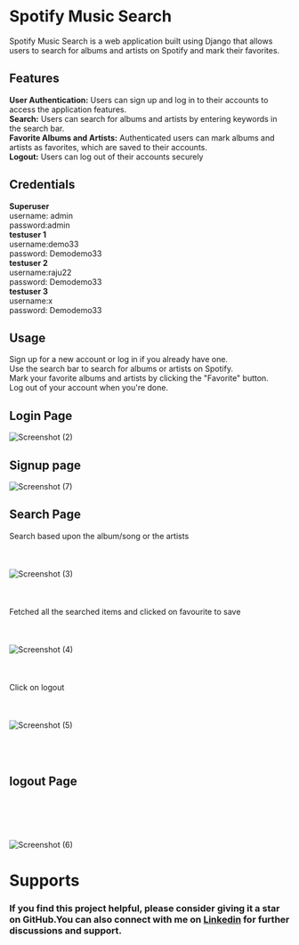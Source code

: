 # Spotify Music Search
Spotify Music Search is a web application built using Django that allows users to search for albums and artists on Spotify and mark their favorites.

## Features
<b>User Authentication:</b> Users can sign up and log in to their accounts to access the application features.<br>
<b>Search:</b> Users can search for albums and artists by entering keywords in the search bar.<br>
<b>Favorite Albums and Artists:</b> Authenticated users can mark albums and artists as favorites, which are saved to their accounts.<br>
<b>Logout:</b> Users can log out of their accounts securely<br>

## Credentials
<b>Superuser</b><br> username: admin <br>
password:admin<br>
<b>testuser 1 </b><br> username:demo33 <br>
password: Demodemo33 <br>
<b>testuser 2 </b><br> username:raju22 <br>
password: Demodemo33 <br>
<b>testuser 3 </b><br> username:x <br>
password: Demodemo33 <br>

## Usage
Sign up for a new account or log in if you already have one.<br>
Use the search bar to search for albums or artists on Spotify.<br>
Mark your favorite albums and artists by clicking the "Favorite" button.<br>
Log out of your account when you're done.<br>

## Login Page<br>
![Screenshot (2)](https://github.com/Danuragtiwari/Spotify/assets/86867000/5bb44239-4fb1-4fc9-9098-1e6adf82fc97)

## Signup page<br>

![Screenshot (7)](https://github.com/Danuragtiwari/Spotify/assets/86867000/5dca9ae3-0a1d-4ea8-86f0-6abf94a8bc7f)
## Search Page<br>

Search based upon the album/song or the artists <br><br><br><br>
![Screenshot (3)](https://github.com/Danuragtiwari/Spotify/assets/86867000/e2c7547d-3797-4ffc-9aee-ceeed1e0ea16)<br><br><br><br>
Fetched all the searched items and clicked on favourite to save <br><br><br><br>
![Screenshot (4)](https://github.com/Danuragtiwari/Spotify/assets/86867000/2a6fb058-5bb5-47ed-b686-5aa59ddb142b)<br><br><br><br>
Click on logout <br><br><br><br>
![Screenshot (5)](https://github.com/Danuragtiwari/Spotify/assets/86867000/3848d447-20e7-4192-b21f-3d39ab666c02)<br><br><br><br>

## logout Page <br><br><br><br>
![Screenshot (6)](https://github.com/Danuragtiwari/Spotify/assets/86867000/9a135662-8ba0-450c-9d29-916f5ff227a4)

# Supports<br>

### If you find this project helpful, please consider giving it a star on GitHub.You can also connect with me on [Linkedin](https://www.linkedin.com/in/danurag23) for further discussions and support.






